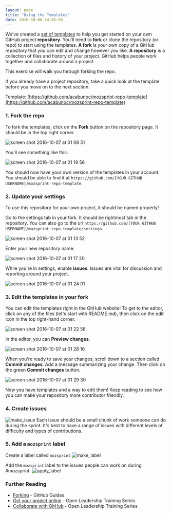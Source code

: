 ```yaml
---
layout: page
title: "Using the Templates"
date: 2016-10-06 14:05:56
---
```


We've created a [set of templates](https://github.com/acabunoc/mozsprint-repo-template) to help you get started on your own GitHub project **repository**. You'll need to **fork** or clone the repository (or repo) to start using the templates. **A fork** is your own copy of a GitHub repository that you can edit and change however you like.  **A repository** is a collection of files and history of your project. GitHub helps people work together and collaborate around a project.

This exercise will walk you through forking the repo.

If you already have a project repository, take a quick look at the template before you move on to the next section.

Template: [https://github.com/acabunoc/mozsprint-repo-template](https://github.com/acabunoc/mozsprint-repo-template)


### 1. Fork the repo

To fork the templates, click on the **Fork** button on the repository page. It should be in the top right corner.

![screen shot 2016-10-07 at 01 08 51](https://cloud.githubusercontent.com/assets/617994/19179376/a66e62da-8c2a-11e6-8f9a-5df924514093.png)

You'll see something like this:

![screen shot 2016-10-07 at 01 19 56](https://cloud.githubusercontent.com/assets/617994/19179512/325821a4-8c2c-11e6-908a-cd2bb1eaad9b.png)

You should now have your own version of the templates in your account. You should be able to find it at `https://github.com/[YOUR GITHUB USERNAME]/mozsprint-repo-template`.

### 2. Update your settings

To use this repository for your own project, it should be named properly!

Go to the settings tab in your fork. It should be rightmost tab in the repository. You can also go to the url `https://github.com/[YOUR GITHUB USERNAME]/mozsprint-repo-template/settings`.

![screen shot 2016-10-07 at 01 13 52](https://cloud.githubusercontent.com/assets/617994/19179442/5e94b044-8c2b-11e6-95c8-f2a95e37ab58.png)

Enter your new repository name.

![screen shot 2016-10-07 at 01 17 20](https://cloud.githubusercontent.com/assets/617994/19179483/da329400-8c2b-11e6-8875-05904de26f79.png)

While you're in settings, enable **issues**. Issues are vital for discussion and reporting around your project.

![screen shot 2016-10-07 at 01 24 01](https://cloud.githubusercontent.com/assets/8975501/19179563/cbd6bba6-8c2c-11e6-8f8f-b74ddbb88f5e.png)

### 3. Edit the templates in your fork

You can edit the templates right in the GitHub website! To get to the editor, click on any of the files (let's start with README.md), then click on the edit icon in the top right-hand corner.

![screen shot 2016-10-07 at 01 22 56](https://cloud.githubusercontent.com/assets/8975501/19179565/cdf573f0-8c2c-11e6-8aec-4bfc5a8697d3.png)

In the editor, you can **Preview changes**.

![screen shot 2016-10-07 at 01 28 16](https://cloud.githubusercontent.com/assets/617994/19179610/5be0ce76-8c2d-11e6-9664-303c30590c82.png)

When you're ready to save your changes, scroll down to a section called **Commit changes**. Add a message summarizing your change. Then click on the green **Commit changes** button.

![screen shot 2016-10-07 at 01 29 30](https://cloud.githubusercontent.com/assets/617994/19179625/87c347c6-8c2d-11e6-8cde-82aeecb8af2a.png)

Now you have templates and a way to edit them! Keep reading to see how you can make your repository more contributor friendly.

### 4. Create issues
![make_issue](https://cloud.githubusercontent.com/assets/617994/26560941/466b5fd4-4488-11e7-8c80-63807b2974b8.gif)
Each issue should be a small chunk of work someone can do during the sprint. It's best to have a range of issues with different levels of difficulty and types of contributions.

### 5. Add a `mozsprint` label
Create a label called `mozsprint`
![make_label](https://cloud.githubusercontent.com/assets/617994/26560945/510d7058-4488-11e7-91cb-f16c51b85d4e.gif)

Add the `mozsprint` label to the issues people can work on during #mozsprint.
![apply_label](https://cloud.githubusercontent.com/assets/617994/26560942/4969b73a-4488-11e7-9320-155382a9ae4c.gif)

### Further Reading

* [Forking](https://guides.github.com/activities/forking/) - GitHub Guides
* [Get your project online](https://mozilla.github.io/open-leadership-training-series/articles/get-your-project-online/) - Open Leadership Training Series
* [Collaborate with GitHub](https://mozilla.github.io/open-leadership-training-series/articles/github-for-collaboration/) - Open Leadership Training Series
